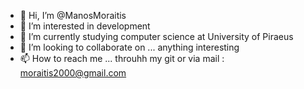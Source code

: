- 👋 Hi, I’m @ManosMoraitis
- 👀 I’m interested in development
- 🌱 I’m currently studying computer science at University of Piraeus
- 💞️ I’m looking to collaborate on ... anything interesting
- 📫 How to reach me ... throuhh my git or via mail : moraitis2000@gmail.com

<!---
ManosMoraitis/ManosMoraitis is a ✨ special ✨ repository because its `README.md` (this file) appears on your GitHub profile.
You can click the Preview link to take a look at your changes.
--->
